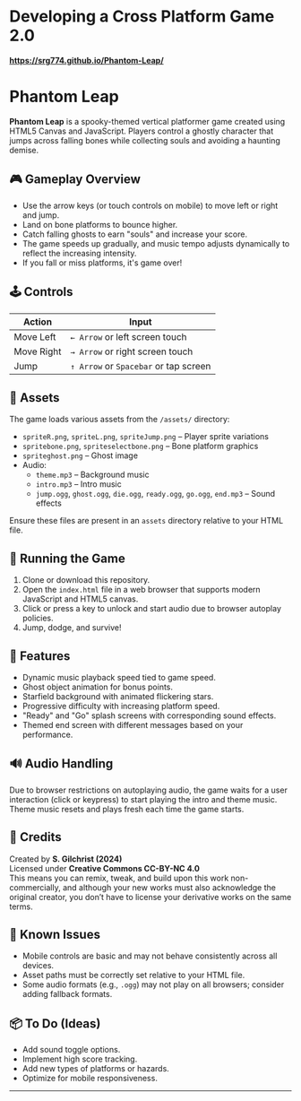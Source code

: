 # Developing a Cross Platform Game 2.0

**https://srg774.github.io/Phantom-Leap/**

# Phantom Leap

**Phantom Leap** is a spooky-themed vertical platformer game created using HTML5 Canvas and JavaScript. Players control a ghostly character that jumps across falling bones while collecting souls and avoiding a haunting demise.

## 🎮 Gameplay Overview

- Use the arrow keys (or touch controls on mobile) to move left or right and jump.
- Land on bone platforms to bounce higher.
- Catch falling ghosts to earn "souls" and increase your score.
- The game speeds up gradually, and music tempo adjusts dynamically to reflect the increasing intensity.
- If you fall or miss platforms, it's game over!

## 🕹 Controls

| Action        | Input             |
|---------------|------------------|
| Move Left     | `← Arrow` or left screen touch |
| Move Right    | `→ Arrow` or right screen touch |
| Jump          | `↑ Arrow` or `Spacebar` or tap screen |

## 📁 Assets

The game loads various assets from the `/assets/` directory:
- `spriteR.png`, `spriteL.png`, `spriteJump.png` – Player sprite variations
- `spritebone.png`, `spriteselectbone.png` – Bone platform graphics
- `spriteghost.png` – Ghost image
- Audio:
  - `theme.mp3` – Background music
  - `intro.mp3` – Intro music
  - `jump.ogg`, `ghost.ogg`, `die.ogg`, `ready.ogg`, `go.ogg`, `end.mp3` – Sound effects

Ensure these files are present in an `assets` directory relative to your HTML file.

## 🚀 Running the Game

1. Clone or download this repository.
2. Open the `index.html` file in a web browser that supports modern JavaScript and HTML5 canvas.
3. Click or press a key to unlock and start audio due to browser autoplay policies.
4. Jump, dodge, and survive!

## 🧱 Features

- Dynamic music playback speed tied to game speed.
- Ghost object animation for bonus points.
- Starfield background with animated flickering stars.
- Progressive difficulty with increasing platform speed.
- "Ready" and "Go" splash screens with corresponding sound effects.
- Themed end screen with different messages based on your performance.

## 🔊 Audio Handling

Due to browser restrictions on autoplaying audio, the game waits for a user interaction (click or keypress) to start playing the intro and theme music. Theme music resets and plays fresh each time the game starts.

## 🧙 Credits

Created by **S. Gilchrist (2024)**  
Licensed under **Creative Commons CC-BY-NC 4.0**  
This means you can remix, tweak, and build upon this work non-commercially, and although your new works must also acknowledge the original creator, you don’t have to license your derivative works on the same terms.

## 🧪 Known Issues

- Mobile controls are basic and may not behave consistently across all devices.
- Asset paths must be correctly set relative to your HTML file.
- Some audio formats (e.g., `.ogg`) may not play on all browsers; consider adding fallback formats.

## 📦 To Do (Ideas)

- Add sound toggle options.
- Implement high score tracking.
- Add new types of platforms or hazards.
- Optimize for mobile responsiveness.

---
